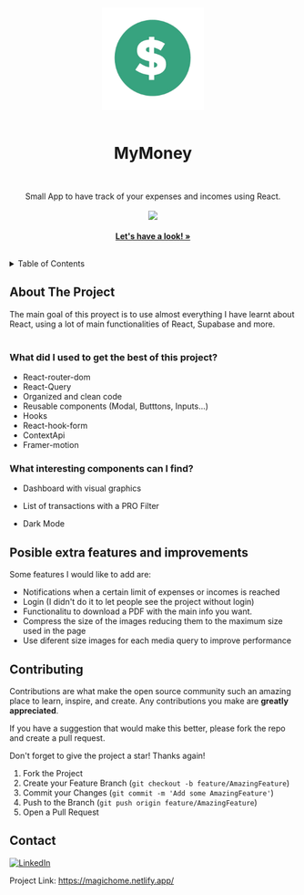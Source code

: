 <!-- PROJECT LOGO -->
<br />
<div align="center">
  <a href="https://amiguelmoreno.github.io/MagicHome/">
    <img src="public/mymoney.png" alt="Logo" width="180">
  </a>
  <br />
  <br />
  <h1>MyMoney</h1>
  <br />
  <p align="center">
    Small App to have track of your expenses and incomes using React.
     <br />
     <br />
  <a href="#">
    <img src="https://skillicons.dev/icons?i=html,css,sass,js" />
  </a>
    <br />
    <br />
    <a href="https://amiguelmoreno.github.io/MagicHome/"><strong>Let's have a look! »</strong></a>
    <br />
    <br />
  </p>
</div>

<!-- TABLE OF CONTENTS -->
<details>
  <summary>Table of Contents</summary>
  <ol>
    <li>
      <a href="#about-the-project">About The Project</a>
    </li>
    <li>
      <a href="#posible-extra-features-and-improvements">Posible extra features and improvements</a>
    </li>
    <li><a href="#contributing">Contributing</a></li>
    <li><a href="#contact">Contact</a></li>
  </ol>
</details>


<!-- ABOUT THE PROJECT -->
## About The Project

The main goal of this proyect is to use almost everything I have learnt about React, using a lot of main functionalities of React, Supabase and more.
<br />
<br />
### What did I used to get the best of this project?

  * React-router-dom
  * React-Query
  * Organized and clean code
  * Reusable components (Modal, Butttons, Inputs...)
  * Hooks
  * React-hook-form
  * ContextApi
  * Framer-motion


### What interesting components can I find?
    
   * Dashboard with visual graphics
     
   * List of transactions with a PRO Filter
    
   * Dark Mode
    

## Posible extra features and improvements

Some features I would like to add are:

 * Notifications when a certain limit of expenses or incomes is reached
 * Login (I didn't do it to let people see the project without login)
 * Functionalitu to download a PDF with the main info you want. 
 * Compress the size of the images reducing them to the maximum size used in the page
 * Use diferent size images for each media query to improve performance



<!-- CONTRIBUTING -->
## Contributing

Contributions are what make the open source community such an amazing place to learn, inspire, and create. Any contributions you make are **greatly appreciated**.

If you have a suggestion that would make this better, please fork the repo and create a pull request.

Don't forget to give the project a star! Thanks again!

1. Fork the Project
2. Create your Feature Branch (`git checkout -b feature/AmazingFeature`)
3. Commit your Changes (`git commit -m 'Add some AmazingFeature'`)
4. Push to the Branch (`git push origin feature/AmazingFeature`)
5. Open a Pull Request


<!-- CONTACT -->
## Contact

[![LinkedIn][linkedin-shield]][linkedin-url] 

Project Link: https://magichome.netlify.app/


<!-- MARKDOWN LINKS & IMAGES -->
<!-- https://www.markdownguide.org/basic-syntax/#reference-style-links -->
[linkedin-shield]: https://img.shields.io/badge/-LinkedIn-black.svg?style=for-the-badge&logo=linkedin&colorB=555
[linkedin-url]: https://www.linkedin.com/in/miguelmoreno00/
[React.js]: https://img.shields.io/badge/React-20232A?style=for-the-badge&logo=react&logoColor=61DAFB
[React-url]: https://reactjs.org/

